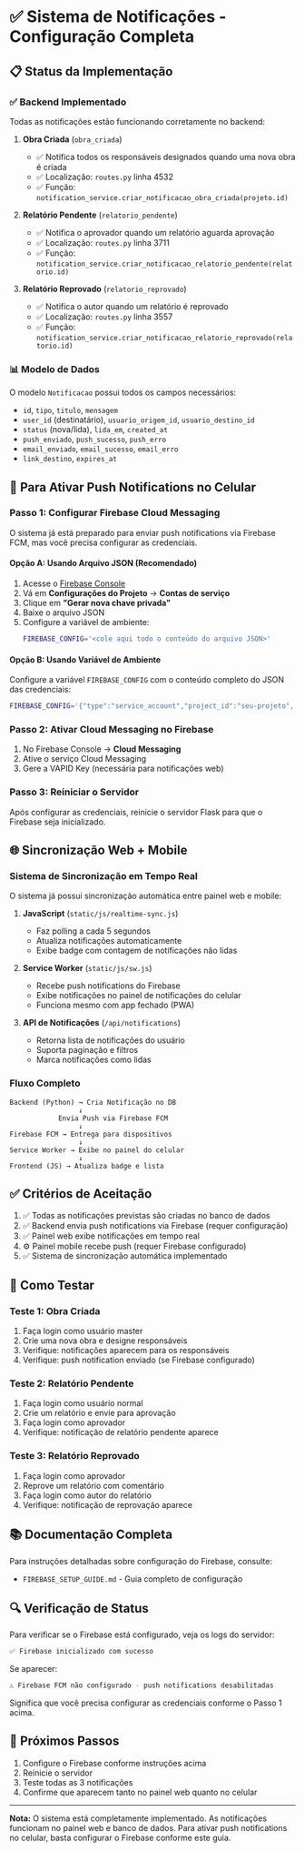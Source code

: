 # ✅ Sistema de Notificações - Configuração Completa

## 📋 Status da Implementação

### ✅ Backend Implementado
Todas as notificações estão funcionando corretamente no backend:

1. **Obra Criada** (`obra_criada`)
   - ✅ Notifica todos os responsáveis designados quando uma nova obra é criada
   - ✅ Localização: `routes.py` linha 4532
   - ✅ Função: `notification_service.criar_notificacao_obra_criada(projeto.id)`

2. **Relatório Pendente** (`relatorio_pendente`)
   - ✅ Notifica o aprovador quando um relatório aguarda aprovação
   - ✅ Localização: `routes.py` linha 3711
   - ✅ Função: `notification_service.criar_notificacao_relatorio_pendente(relatorio.id)`

3. **Relatório Reprovado** (`relatorio_reprovado`)
   - ✅ Notifica o autor quando um relatório é reprovado
   - ✅ Localização: `routes.py` linha 3557
   - ✅ Função: `notification_service.criar_notificacao_relatorio_reprovado(relatorio.id)`

### 📊 Modelo de Dados
O modelo `Notificacao` possui todos os campos necessários:
- `id`, `tipo`, `titulo`, `mensagem`
- `user_id` (destinatário), `usuario_origem_id`, `usuario_destino_id`
- `status` (nova/lida), `lida_em`, `created_at`
- `push_enviado`, `push_sucesso`, `push_erro`
- `email_enviado`, `email_sucesso`, `email_erro`
- `link_destino`, `expires_at`

## 🔧 Para Ativar Push Notifications no Celular

### Passo 1: Configurar Firebase Cloud Messaging

O sistema já está preparado para enviar push notifications via Firebase FCM, mas você precisa configurar as credenciais.

#### Opção A: Usando Arquivo JSON (Recomendado)

1. Acesse o [Firebase Console](https://console.firebase.google.com/)
2. Vá em **Configurações do Projeto** → **Contas de serviço**
3. Clique em **"Gerar nova chave privada"**
4. Baixe o arquivo JSON
5. Configure a variável de ambiente:
   ```bash
   FIREBASE_CONFIG='<cole aqui todo o conteúdo do arquivo JSON>'
   ```

#### Opção B: Usando Variável de Ambiente

Configure a variável `FIREBASE_CONFIG` com o conteúdo completo do JSON das credenciais:

```bash
FIREBASE_CONFIG='{"type":"service_account","project_id":"seu-projeto",...}'
```

### Passo 2: Ativar Cloud Messaging no Firebase

1. No Firebase Console → **Cloud Messaging**
2. Ative o serviço Cloud Messaging
3. Gere a VAPID Key (necessária para notificações web)

### Passo 3: Reiniciar o Servidor

Após configurar as credenciais, reinicie o servidor Flask para que o Firebase seja inicializado.

## 🌐 Sincronização Web + Mobile

### Sistema de Sincronização em Tempo Real
O sistema já possui sincronização automática entre painel web e mobile:

1. **JavaScript** (`static/js/realtime-sync.js`)
   - Faz polling a cada 5 segundos
   - Atualiza notificações automaticamente
   - Exibe badge com contagem de notificações não lidas

2. **Service Worker** (`static/js/sw.js`)
   - Recebe push notifications do Firebase
   - Exibe notificações no painel de notificações do celular
   - Funciona mesmo com app fechado (PWA)

3. **API de Notificações** (`/api/notifications`)
   - Retorna lista de notificações do usuário
   - Suporta paginação e filtros
   - Marca notificações como lidas

### Fluxo Completo

```mermaid
Backend (Python) → Cria Notificação no DB
                 ↓
            Envia Push via Firebase FCM
                 ↓
Firebase FCM → Entrega para dispositivos
                 ↓
Service Worker → Exibe no painel do celular
                 ↓
Frontend (JS) → Atualiza badge e lista
```

## ✅ Critérios de Aceitação

1. ✅ Todas as notificações previstas são criadas no banco de dados
2. ✅ Backend envia push notifications via Firebase (requer configuração)
3. ✅ Painel web exibe notificações em tempo real
4. ⚙️ Painel mobile recebe push (requer Firebase configurado)
5. ✅ Sistema de sincronização automática implementado

## 🧪 Como Testar

### Teste 1: Obra Criada
1. Faça login como usuário master
2. Crie uma nova obra e designe responsáveis
3. Verifique: notificações aparecem para os responsáveis
4. Verifique: push notification enviado (se Firebase configurado)

### Teste 2: Relatório Pendente
1. Faça login como usuário normal
2. Crie um relatório e envie para aprovação
3. Faça login como aprovador
4. Verifique: notificação de relatório pendente aparece

### Teste 3: Relatório Reprovado
1. Faça login como aprovador
2. Reprove um relatório com comentário
3. Faça login como autor do relatório
4. Verifique: notificação de reprovação aparece

## 📚 Documentação Completa

Para instruções detalhadas sobre configuração do Firebase, consulte:
- `FIREBASE_SETUP_GUIDE.md` - Guia completo de configuração

## 🔍 Verificação de Status

Para verificar se o Firebase está configurado, veja os logs do servidor:

```bash
✅ Firebase inicializado com sucesso
```

Se aparecer:
```bash
⚠️ Firebase FCM não configurado - push notifications desabilitadas
```

Significa que você precisa configurar as credenciais conforme o Passo 1 acima.

## 🎯 Próximos Passos

1. Configure o Firebase conforme instruções acima
2. Reinicie o servidor
3. Teste todas as 3 notificações
4. Confirme que aparecem tanto no painel web quanto no celular

---

**Nota:** O sistema está completamente implementado. As notificações funcionam no painel web e banco de dados. Para ativar push notifications no celular, basta configurar o Firebase conforme este guia.
